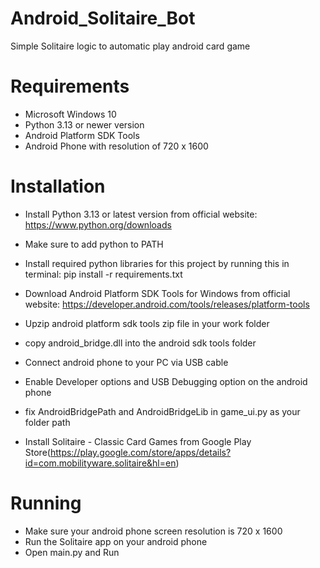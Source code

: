# Android_Solitaire_Bot
Simple Solitaire logic to automatic play android card game

# Requirements
- Microsoft Windows 10
- Python 3.13 or newer version
- Android Platform SDK Tools
- Android Phone with resolution of 720 x 1600

# Installation
- Install Python 3.13 or latest version from official website: https://www.python.org/downloads
- Make sure to add python to PATH
- Install required python libraries for this project by running this in terminal:
  pip install -r requirements.txt

- Download Android Platform SDK Tools for Windows from official website: https://developer.android.com/tools/releases/platform-tools
- Upzip android platform sdk tools zip file in your work folder
- copy android_bridge.dll into the android sdk tools folder
- Connect android phone to your PC via USB cable
- Enable Developer options and USB Debugging option on the android phone
- fix AndroidBridgePath and AndroidBridgeLib in game_ui.py as your folder path
- Install Solitaire - Classic Card Games from Google Play Store(https://play.google.com/store/apps/details?id=com.mobilityware.solitaire&hl=en)
  
# Running
- Make sure your android phone screen resolution is 720 x 1600
- Run the Solitaire app on your android phone
- Open main.py and Run
  



